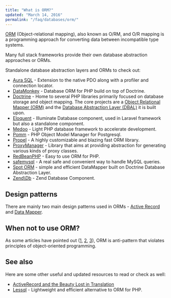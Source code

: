 ```yaml
---
title: "What is ORM?"
updated: "March 14, 2016"
permalink: "/faq/databases/orm/"
---
```


[ORM](https://en.wikipedia.org/wiki/Object-relational_mapping) (Object-relational mapping), also known as O/RM, and O/R mapping is a programming approach for converting data between incompatible type systems.

Many full stack frameworks provide their own database abstraction approaches or ORMs.

Standalone database abstraction layers and ORMs to check out:

* [Aura SQL](https://github.com/auraphp/Aura.Sql) - Extension to the native PDO along with a profiler and connection locator.
* [DataMonkey](https://github.com/devsdmf/datamonkey) - Database ORM for PHP build on top of Doctrine.
* [Doctrine](http://www.doctrine-project.org/) - Home to several PHP libraries primarily focused on database storage and object mapping. The core projects are a [Object Relational Mapper (ORM)](http://www.doctrine-project.org/projects/orm.html) and the [Database Abstraction Layer (DBAL)](http://www.doctrine-project.org/projects/dbal.html) it is built upon.
* [Eloquent](https://github.com/illuminate/database) - Illuminate Database component, used in Laravel framework but also a standalone component.
* [Medoo](http://medoo.in/) - Light PHP database framework to accelerate development.
* [Pomm](https://github.com/chanmix51/Pomm) - PHP Object Model Manager for Postgresql.
* [Propel](http://propelorm.org/) - A highly customizable and blazing fast ORM library.
* [ProxyManager](https://github.com/Ocramius/ProxyManager) - Library that aims at providing abstraction for generating various kinds of proxy classes.
* [RedBeanPHP](http://redbeanphp.com/) - Easy to use ORM for PHP.
* [safemysql](https://github.com/colshrapnel/safemysql) - A real safe and convenient way to handle MySQL queries.
* [Spot ORM](http://phpdatamapper.com/) - simple and efficient DataMapper built on Doctrine Database Abstraction Layer.
* [Zend\Db](http://packages.zendframework.com/docs/latest/manual/en/index.html#zend-db) - Zend Database Component.

## Design patterns

There are mainly two main design patterns used in ORMs - [Active Record](https://en.wikipedia.org/wiki/Active_record_pattern) and [Data Mapper](https://en.wikipedia.org/wiki/Data_mapper_pattern).

## When not to use ORM?

As some articles have pointed out ([1](http://www.yegor256.com/2014/12/01/orm-offensive-anti-pattern.html), [2](http://seldo.com/weblog/2011/08/11/orm_is_an_antipattern), [3](http://en.wikipedia.org/wiki/Object-relational_impedance_mismatch)), ORM is anti-pattern that violates principles of object-oriented programming.

## See also

Here are some other useful and updated resources to read or check as well:

* [ActiveRecord and the Beauty Lost in Translation](http://matthewmachuga.com/blog/2015/activerecord-and-the-beauty-lost-in-translation.html)
* [Lessql](http://lessql.net/) - Lightweight and efficient alternative to ORM for PHP.
